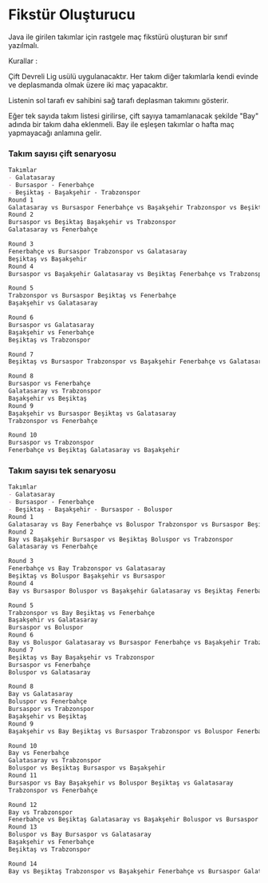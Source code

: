 # Fikstür Oluşturucu

Java ile girilen takımlar için rastgele maç fikstürü oluşturan bir sınıf yazılmalı.



Kurallar :



Çift Devreli Lig usülü uygulanacaktır. Her takım diğer takımlarla kendi evinde ve deplasmanda olmak üzere iki maç yapacaktır.


Listenin sol tarafı ev sahibini sağ tarafı deplasman takımını gösterir.


Eğer tek sayıda takım listesi girilirse, çift sayıya tamamlanacak şekilde "Bay" adında bir takım daha eklenmeli. Bay ile eşleşen takımlar o hafta maç yapmayacağı anlamına gelir.


### Takım sayısı çift senaryosu

```markdown
Takımlar
- Galatasaray
- Bursaspor - Fenerbahçe
- Beşiktaş - Başakşehir - Trabzonspor 
Round 1
Galatasaray vs Bursaspor Fenerbahçe vs Başakşehir Trabzonspor vs Beşiktaş 
Round 2
Bursaspor vs Beşiktaş Başakşehir vs Trabzonspor
Galatasaray vs Fenerbahçe

Round 3
Fenerbahçe vs Bursaspor Trabzonspor vs Galatasaray
Beşiktaş vs Başakşehir 
Round 4
Bursaspor vs Başakşehir Galatasaray vs Beşiktaş Fenerbahçe vs Trabzonspor

Round 5
Trabzonspor vs Bursaspor Beşiktaş vs Fenerbahçe
Başakşehir vs Galatasaray

Round 6
Bursaspor vs Galatasaray
Başakşehir vs Fenerbahçe
Beşiktaş vs Trabzonspor

Round 7
Beşiktaş vs Bursaspor Trabzonspor vs Başakşehir Fenerbahçe vs Galatasaray

Round 8
Bursaspor vs Fenerbahçe
Galatasaray vs Trabzonspor
Başakşehir vs Beşiktaş 
Round 9
Başakşehir vs Bursaspor Beşiktaş vs Galatasaray
Trabzonspor vs Fenerbahçe

Round 10
Bursaspor vs Trabzonspor
Fenerbahçe vs Beşiktaş Galatasaray vs Başakşehir
```

### Takım sayısı tek senaryosu

```markdown
Takımlar
- Galatasaray
- Bursaspor - Fenerbahçe
- Beşiktaş - Başakşehir - Bursaspor - Boluspor 
Round 1
Galatasaray vs Bay Fenerbahçe vs Boluspor Trabzonspor vs Bursaspor Beşiktaş vs Başakşehir 
Round 2
Bay vs Başakşehir Bursaspor vs Beşiktaş Boluspor vs Trabzonspor
Galatasaray vs Fenerbahçe

Round 3
Fenerbahçe vs Bay Trabzonspor vs Galatasaray
Beşiktaş vs Boluspor Başakşehir vs Bursaspor 
Round 4
Bay vs Bursaspor Boluspor vs Başakşehir Galatasaray vs Beşiktaş Fenerbahçe vs Trabzonspor

Round 5
Trabzonspor vs Bay Beşiktaş vs Fenerbahçe
Başakşehir vs Galatasaray
Bursaspor vs Boluspor 
Round 6
Bay vs Boluspor Galatasaray vs Bursaspor Fenerbahçe vs Başakşehir Trabzonspor vs Beşiktaş 
Round 7
Beşiktaş vs Bay Başakşehir vs Trabzonspor
Bursaspor vs Fenerbahçe
Boluspor vs Galatasaray

Round 8
Bay vs Galatasaray
Boluspor vs Fenerbahçe
Bursaspor vs Trabzonspor
Başakşehir vs Beşiktaş 
Round 9
Başakşehir vs Bay Beşiktaş vs Bursaspor Trabzonspor vs Boluspor Fenerbahçe vs Galatasaray

Round 10
Bay vs Fenerbahçe
Galatasaray vs Trabzonspor
Boluspor vs Beşiktaş Bursaspor vs Başakşehir 
Round 11
Bursaspor vs Bay Başakşehir vs Boluspor Beşiktaş vs Galatasaray
Trabzonspor vs Fenerbahçe

Round 12
Bay vs Trabzonspor
Fenerbahçe vs Beşiktaş Galatasaray vs Başakşehir Boluspor vs Bursaspor 
Round 13
Boluspor vs Bay Bursaspor vs Galatasaray
Başakşehir vs Fenerbahçe
Beşiktaş vs Trabzonspor

Round 14
Bay vs Beşiktaş Trabzonspor vs Başakşehir Fenerbahçe vs Bursaspor Galatasaray vs Boluspor
```